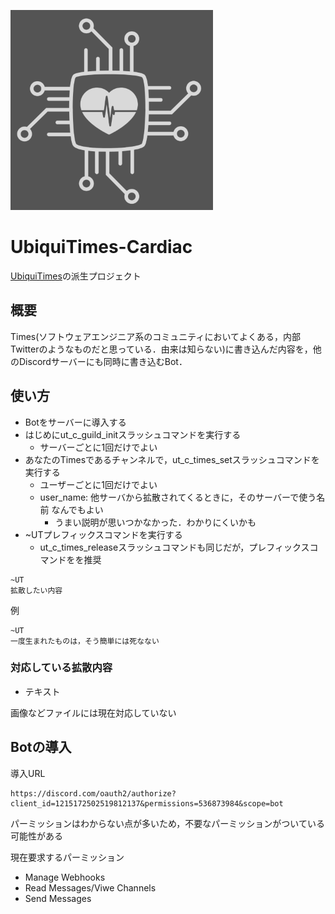 <!-- 画像を表示する -->
![icon](/images/icon3.png)


# UbiquiTimes-Cardiac
[UbiquiTimes](https://github.com/neruneruna7/UbiquiTimes)の派生プロジェクト

## 概要
Times(ソフトウェアエンジニア系のコミュニティにおいてよくある，内部Twitterのようなものだと思っている．由来は知らない)に書き込んだ内容を，他のDiscordサーバーにも同時に書き込むBot．

## 使い方
- Botをサーバーに導入する
- はじめにut_c_guild_initスラッシュコマンドを実行する
  - サーバーごとに1回だけでよい
- あなたのTimesであるチャンネルで，ut_c_times_setスラッシュコマンドを実行する
  - ユーザーごとに1回だけでよい
  - user_name: 他サーバから拡散されてくるときに，そのサーバーで使う名前 なんでもよい
    - うまい説明が思いつかなかった．わかりにくいかも
- ~UTプレフィックスコマンドを実行する
  - ut_c_times_releaseスラッシュコマンドも同じだが，プレフィックスコマンドをを推奨
```
~UT
拡散したい内容
```

例
```
~UT
一度生まれたものは，そう簡単には死なない
```

### 対応している拡散内容
- テキスト

画像などファイルには現在対応していない

## Botの導入
導入URL
```
https://discord.com/oauth2/authorize?client_id=1215172502519812137&permissions=536873984&scope=bot
```

パーミッションはわからない点が多いため，不要なパーミッションがついている可能性がある

現在要求するパーミッション
- Manage Webhooks
- Read Messages/Viwe Channels
- Send Messages